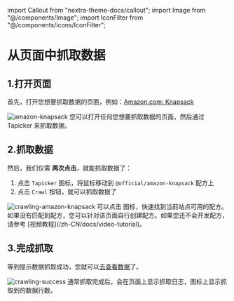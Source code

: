import Callout from "nextra-theme-docs/callout";
import Image from "@/components/Image";
import IconFilter from "@/components/icons/IconFilter";

# 从页面中抓取数据

## 1.打开页面

首先，打开您想要抓取数据的页面，例如：[Amazon.com: Knapsack](https://www.amazon.com/s?k=knapsack&qid=1663576640&ref=sr_pg_1)

<Image src="/screenshots/amazon-knapsack.png" alt="amazon-knapsack" />

<Callout emoji="💡">
您可以打开任何您想要抓取数据的页面，然后通过 Tapicker 来抓取数据。
</Callout>

## 2.抓取数据

然后，我们仅需 **两次点击**，就能抓取数据了：

1. 点击 `Tapicker` 图标，将鼠标移动到 `@official/amazon-knapsack` 配方上
2. 点击 `Crawl` 按钮，就可以抓取数据了

<Image src="/screenshots/crawling-amazon-knapsack.png" alt="crawling-amazon-knapsack" />

<Callout emoji="💡">
可以点击 <IconFilter /> 图标，快速找到当前站点可用的配方。  
如果没有匹配到配方，您可以针对该页面自行创建配方。如果您还不会开发配方，请参考 [视频教程](/zh-CN/docs/video-tutorial)。
</Callout>

## 3.完成抓取

等到提示数据抓取成功，您就可以[去查看数据](/zh-CN/docs/getting-started/view-and-export-data)了。

<Image src="/screenshots/crawling-success.png" alt="crawling-success" />

<Callout emoji="💡">
通常抓取完成后，会在页面上显示抓取日志，图标上显示抓取到的数据行数。
</Callout>
